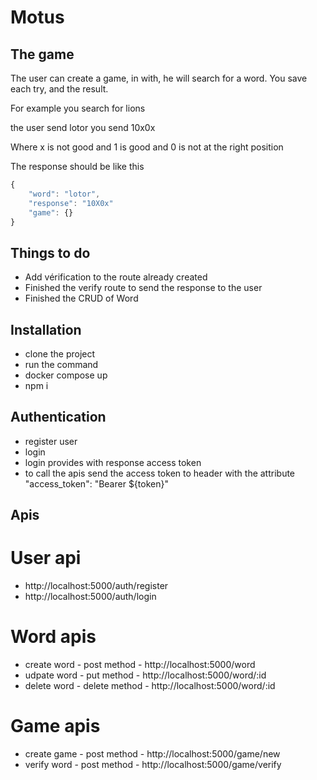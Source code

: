 # Motus

## The game
The user can create a game, in with, he will search for a word.
You save each try, and the result.

For example
you search for lions

the user send lotor
you send 10x0x

Where x is not good
and 1 is good
and 0 is not at the right position

The response should be like this

```javascript
{
    "word": "lotor",
    "response": "10X0x"
    "game": {}
}
```

## Things to do

- Add vérification to the route already created
- Finished the verify route to send the response to the user
- Finished the CRUD of Word

## Installation
- clone the project
- run the command
- docker compose up
- npm i

## Authentication
- register user
- login
- login provides with response access token
- to call the apis send the access token to header with the attribute "access_token": "Bearer ${token}"

## Apis 

# User api
- http://localhost:5000/auth/register
- http://localhost:5000/auth/login

# Word apis
- create word - post method - http://localhost:5000/word
- udpate word - put method  - http://localhost:5000/word/:id
- delete word - delete method - http://localhost:5000/word/:id

# Game apis
- create game   - post method - http://localhost:5000/game/new
- verify word   - post method - http://localhost:5000/game/verify












